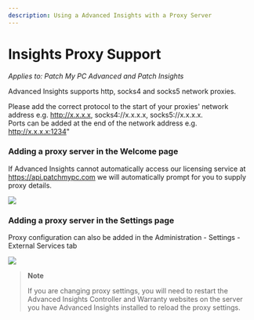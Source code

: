 ```yaml
---
description: Using a Advanced Insights with a Proxy Server
---
```


# Insights Proxy Support

_Applies to: Patch My PC Advanced and Patch Insights_

Advanced Insights supports http, socks4 and socks5 network proxies.

Please add the correct protocol to the start of your proxies' network address e.g. http://x.x.x.x, socks4://x.x.x.x, socks5://x.x.x.x.\
Ports can be added at the end of the network address e.g. http://x.x.x.x:1234"

### Adding a proxy server in the Welcome page

If Advanced Insights cannot automatically access our licensing service at https://api.patchmypc.com we will automatically prompt for you to supply proxy details.

![](../.gitbook/assets/image-\(1063\).png)

### Adding a proxy server in the Settings page

Proxy configuration can also be added in the Administration - Settings - External Services tab

![](../.gitbook/assets/image-\(1064\).png)

> **Note**
>
> If you are changing proxy settings, you will need to restart the Advanced Insights Controller and Warranty websites on the server you have Advanced Insights installed to reload the proxy settings.
